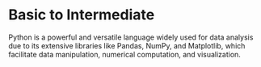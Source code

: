 # Basic to Intermediate
Python is a powerful and versatile language widely used for data analysis due to its extensive libraries like Pandas, NumPy, and Matplotlib, which facilitate data manipulation, numerical computation, and visualization.
